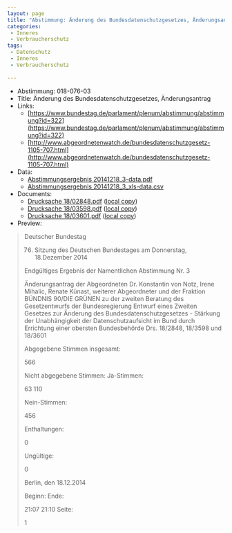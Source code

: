 ```yaml
---
layout: page
title: "Abstimmung: Änderung des Bundesdatenschutzgesetzes, Änderungsantrag"
categories:
 - Inneres
 - Verbraucherschutz
tags:
 - Datenschutz
 - Inneres
 - Verbraucherschutz
 
---
```


* Abstimmung: 018-076-03
* Title: Änderung des Bundesdatenschutzgesetzes, Änderungsantrag
* Links: 
    * [https://www.bundestag.de/parlament/plenum/abstimmung/abstimmung?id=322](https://www.bundestag.de/parlament/plenum/abstimmung/abstimmung?id=322)
    * [http://www.abgeordnetenwatch.de/bundesdatenschutzgesetz-1105-707.html](http://www.abgeordnetenwatch.de/bundesdatenschutzgesetz-1105-707.html)
* Data: 
    * [Abstimmungsergebnis 20141218_3-data.pdf](/res/abstimmungsliste/20141218_3-data.pdf)
    * [Abstimmungsergebnis 20141218_3_xls-data.csv](/res/abstimmungsliste/analyses/20141218_3_xls-data.csv)
* Documents: 
    * [Drucksache 18/02848.pdf](http://dip21.bundestag.de/dip21/btd/18/028/1802848.pdf) ([local copy](/res/abstimmungsdaten/018-076-03/1802848.pdf))
    * [Drucksache 18/03598.pdf](http://dip21.bundestag.de/dip21/btd/18/035/1803598.pdf) ([local copy](/res/abstimmungsdaten/018-076-03/1803598.pdf))
    * [Drucksache 18/03601.pdf](http://dip21.bundestag.de/dip21/btd/18/036/1803601.pdf) ([local copy](/res/abstimmungsdaten/018-076-03/1803601.pdf))
* Preview: 
> Deutscher Bundestag
> 
> 76. Sitzung des Deutschen Bundestages
> am Donnerstag, 18.Dezember 2014
> 
> Endgültiges Ergebnis der Namentlichen Abstimmung Nr. 3
> 
> Änderungsantrag der Abgeordneten Dr. Konstantin von Notz, Irene Mihalic, Renate Künast,
> weiterer Abgeordneter und der Fraktion BÜNDNIS 90/DIE GRÜNEN
> zu der zweiten Beratung des Gesetzentwurfs der Bundesregierung
> Entwurf eines Zweiten Gesetzes zur Änderung des Bundesdatenschutzgesetzes - Stärkung
> der Unabhängigkeit der Datenschutzaufsicht im Bund durch Errichtung einer obersten
> Bundesbehörde
> Drs. 18/2848, 18/3598 und 18/3601
> 
> Abgegebene Stimmen insgesamt:
> 
> 566
> 
> Nicht abgegebene Stimmen:
> Ja-Stimmen:
> 
> 63
> 110
> 
> Nein-Stimmen:
> 
> 456
> 
> Enthaltungen:
> 
> 0
> 
> Ungültige:
> 
> 0
> 
> Berlin, den 18.12.2014
> 
> Beginn:
> Ende:
> 
> 21:07
> 21:10
> Seite:
> 
> 1
> 
> 
